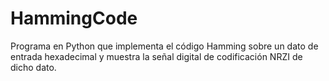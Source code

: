 # HammingCode
Programa en Python que implementa el código Hamming sobre un dato de entrada hexadecimal y muestra la señal digital de codificación NRZI de dicho dato.
